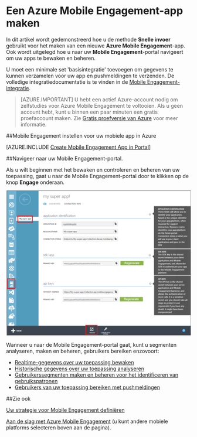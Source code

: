 <properties
    pageTitle="Een Azure Mobile Engagement-app maken | Microsoft Azure"
    description="Hierin wordt beschreven hoe u een nieuwe Mobile Engagement-app-verzameling in Azure maakt en begint met het beheren van uw apps met de Mobile Engagement-portal."
    services="mobile-engagement"
    documentationCenter=""
    authors="piyushjo"
    manager="dwrede"
    editor=""/>

<tags
    ms.service="mobile-engagement"
    ms.workload="mobile"
    ms.tgt_pltfrm="mobile-windows-store"
    ms.devlang="na"
    ms.topic="get-started-article"
    ms.date="08/19/2016"  
    ms.author="piyushjo"/>



# Een Azure Mobile Engagement-app maken

In dit artikel wordt gedemonstreerd hoe u de methode **Snelle invoer** gebruikt voor het maken van een nieuwe **Azure Mobile Engagement**-app. Ook wordt uitgelegd hoe u naar uw **Mobile Engagement**-portal navigeert om uw apps te bewaken en beheren. 

U moet een minimale set 'basisintegratie' toevoegen om gegevens te kunnen verzamelen voor uw app en pushmeldingen te verzenden. De volledige integratiedocumentatie is te vinden in de [Mobile Engagement-integratie](mobile-engagement-windows-store-integrate-engagement.md).

> [AZURE.IMPORTANT] U hebt een actief Azure-account nodig om zelfstudies voor Azure Mobile Engagement te voltooien. Als u geen account hebt, kunt u binnen een paar minuten een gratis proefaccount maken. Zie <a href="http://azure.microsoft.com/pricing/free-trial/?WT.mc_id=A0E0E5C02&amp;returnurl=http%3A%2F%2Fwww.windowsazure.com%2Fen-us%2Fdevelop%2Fmobile%2Ftutorials%2Fget-started%2F" target="_blank">Gratis proefversie van Azure</a> voor meer informatie.

##Mobile Engagement instellen voor uw mobiele app in Azure

[AZURE.INCLUDE [Create Mobile Engagement App in Portal](../../includes/mobile-engagement-create-app-in-portal.md)]

##Navigeer naar uw Mobile Engagement-portal.

Als u wilt beginnen met het bewaken en controleren en beheren van uw toepassing, gaat u naar de Mobile Engagement-portal door te klikken op de knop **Engage** onderaan.

![](../../includes/media/mobile-engagement-connect-app-with-monitor/engage-button.png)

Wanneer u naar de Mobile Engagement-portal gaat, kunt u segmenten analyseren, maken en beheren, gebruikers bereiken enzovoort:    

- [Realtime-gegevens over uw toepassing bewaken](mobile-engagement-user-interface-monitor.md)
- [Historische gegevens over uw toepassing analyseren](mobile-engagement-user-interface-analytics.md)
- [Gebruikerssegmenten maken en beheren voor het identificeren van gebruikspatronen](mobile-engagement-user-interface-segments.md)
- [Gebruikers van uw toepassing bereiken met pushmeldingen](mobile-engagement-user-interface-reach.md)

##Zie ook

[Uw strategie voor Mobile Engagement definiëren](mobile-engagement-define-your-mobile-engagement-strategy.md)

[Aan de slag met Azure Mobile Engagement](mobile-engagement-windows-store-dotnet-get-started.md) (u kunt andere mobiele platforms selecteren boven aan de pagina).



<!--HONumber=Sep16_HO3-->


